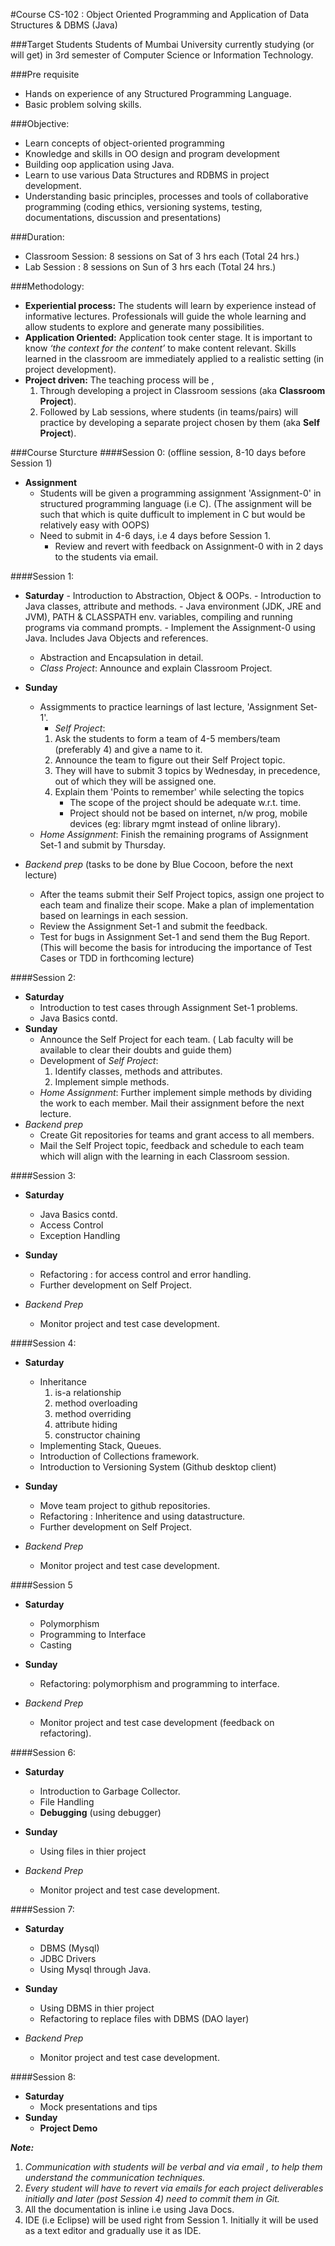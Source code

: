 #Course CS-102 : Object Oriented Programming and Application of Data Structures & DBMS (Java)

###Target Students 
Students of Mumbai University currently studying (or will get) in 3rd semester of Computer Science or Information Technology.

###Pre requisite
- Hands on experience of any Structured Programming Language.
- Basic problem solving skills. 

###Objective:
- Learn concepts of object-oriented programming
- Knowledge and skills in OO design and program development
- Building oop application using Java.
- Learn to use various Data Structures and RDBMS in project development.
- Understanding basic principles, processes and tools of collaborative programming (coding ethics, versioning systems, testing, documentations, discussion and presentations)

###Duration: 
- Classroom Session: 8 sessions on Sat of 3 hrs each (Total 24 hrs.)
- Lab Session : 8 sessions on Sun of 3 hrs each (Total 24 hrs.)	

###Methodology:
- __Experiential process:__ The students will learn by experience instead of informative lectures. Professionals will guide the whole learning and allow students to explore and generate many possibilities.
- __Application Oriented:__ Application took center stage. It is important to know _‘the context for the content’_ to make content relevant. Skills learned in the classroom are immediately applied to a realistic setting (in project development). 
- __Project driven:__ The teaching process will be ,
	1. Through developing a project in Classroom sessions (aka **Classroom Project**). 
	2. Followed by Lab sessions, where students (in teams/pairs) will practice by developing a separate project chosen by them (aka **Self Project**). 

###Course Sturcture
####Session 0: (offline session, 8-10 days before Session 1)
- **Assignment**
	- Students will be given a programming assignment 'Assignment-0' in structured programming language (i.e C). (The assignment will be such that which is quite dufficult to implement in C but would be relatively easy with OOPS)
	- Need to submit in 4-6 days, i.e 4 days before Session 1.
        - Review and revert with feedback on Assignment-0 with in 2 days to the students via email. 

####Session 1: 
- **Saturday**
        - Introduction to Abstraction, Object & OOPs.
        - Introduction to Java classes, attribute and methods.
        - Java environment (JDK, JRE and JVM), PATH & CLASSPATH env. variables, compiling and running programs via command prompts.
        - Implement the Assignment-0 using Java. Includes Java Objects and references.
	- Abstraction and Encapsulation in detail. 
	- _Class Project_: Announce and explain Classroom Project. 

- **Sunday**
	- Assigmments to practice learnings of last lecture, 'Assignment Set-1'.
        - _Self Project_: 
		1. Ask the students to form a team of 4-5 members/team (preferably 4) and give a name to it.
		2. Announce the team to figure out their Self Project topic. 
		3. They will have to submit 3 topics by Wednesday, in precedence, out of which they will be assigned one.
		4. Explain them 'Points to remember' while selecting the topics
			- The scope of the project should be adequate w.r.t. time.
			- Project should not be based on internet, n/w prog, mobile devices (eg: library mgmt instead of online library).
	- _Home Assignment_: Finish the remaining programs of Assignment Set-1 and submit by Thursday. 
	
- *Backend prep* (tasks to be done by Blue Cocoon, before the next lecture)
	- After the teams submit their Self Project topics, assign one project to each team and finalize their scope. Make a plan of implementation based on learnings in each session.
	- Review the Assignment Set-1 and submit the feedback. 
	- Test for bugs in Assignment Set-1 and send them the Bug Report. (This will become the basis for introducing the importance of Test Cases or TDD in forthcoming lecture)

####Session 2: 
- **Saturday**
	- Introduction to test cases through Assignment Set-1 problems.
	- Java Basics contd.
- **Sunday**
	- Announce the Self Project for each team. ( Lab faculty will be available to clear their doubts and guide them)
	- Development of _Self Project_:
		1. Identify classes, methods and attributes.
		2. Implement simple methods.
	- _Home Assignment_: Further implement simple methods by dividing the work to each member. Mail their assignment before the next lecture.
- *Backend prep* 
	- Create Git repositories for teams and grant access to all members. 
	- Mail the Self Project topic, feedback and schedule to each team which will align with the learning in each Classroom session.

####Session 3:
- **Saturday**
	- Java Basics contd.
	- Access Control
	- Exception Handling
- **Sunday**
	- Refactoring : for access control and error handling.
	- Further development on Self Project.

- *Backend Prep*
	- Monitor project and test case development.

####Session 4: 
- **Saturday** 
	- Inheritance
		1. is-a relationship
		2. method overloading
		3. method overriding 
		4. attribute hiding
		5. constructor chaining
	- Implementing Stack, Queues.
	- Introduction of Collections framework.
	- Introduction to Versioning System (Github desktop client)
- **Sunday** 
	- Move team project to github repositories.
	- Refactoring : Inheritence and using datastructure.
	- Further development on Self Project.

- *Backend Prep*
	- Monitor project and test case development.

####Session 5 
- **Saturday**
	- Polymorphism
	- Programming to Interface
	- Casting

- **Sunday**
	- Refactoring: polymorphism and programming to interface.
- *Backend Prep*
	- Monitor project and test case development (feedback on refactoring).

####Session 6: 
- **Saturday**
	- Introduction to Garbage Collector.
	- File Handling
	-  __Debugging__ (using debugger)
- **Sunday**
	- Using files in thier project

- *Backend Prep*
	- Monitor project and test case development.

####Session 7:
- **Saturday**
	- DBMS (Mysql)
	- JDBC Drivers
	- Using Mysql through Java.
- **Sunday**
	- Using DBMS in thier project
	- Refactoring to replace files with DBMS (DAO layer)

- *Backend Prep*
	- Monitor project and test case development.

####Session 8: 
- **Saturday**
	- Mock presentations and tips
- **Sunday**
	- __Project Demo__


***Note:***

1. *Communication with students will be  verbal and via email , to help them understand the communication techniques.*
2. *Every student will have to revert via emails for each project deliverables initially and later (post Session 4) need to commit them in Git.*
3. All the documentation is inline i.e using Java Docs.
4. IDE (i.e Eclipse) will be used right from Session 1. Initially it will be used as a text editor and gradually use it as IDE.

